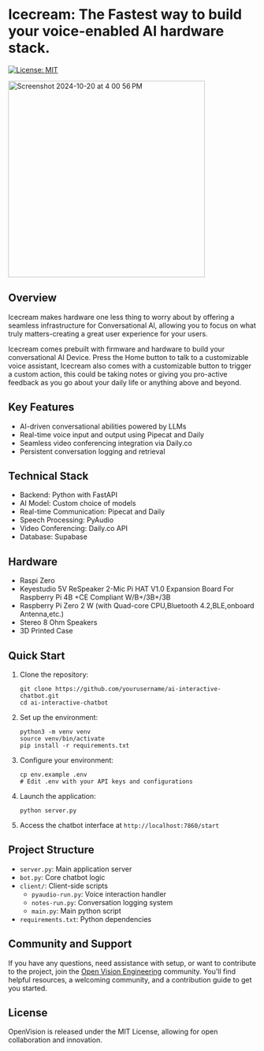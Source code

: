 # Icecream: The Fastest way to build your voice-enabled AI hardware stack.

[![License: MIT](https://img.shields.io/badge/License-MIT-yellow.svg)](https://opensource.org/licenses/MIT)&ensp;&ensp;&ensp;

<img width="399" alt="Screenshot 2024-10-20 at 4 00 56 PM" src="https://github.com/user-attachments/assets/6f7721d9-0acc-4bef-bcc8-e4d8ae0b6ca7">



## Overview

Icecream makes hardware one less thing to worry about by offering a seamless infrastructure for Conversational Al, allowing you to focus on what truly matters-creating a great user experience for your users.

Icecream comes prebuilt with firmware and hardware to build your conversational AI Device. Press the Home button to talk to a customizable voice assistant, Icecream also comes with a customizable button to trigger a custom action, this could be taking notes or giving you pro-active feedback as you go about your daily life or anything above and beyond.

## Key Features

- AI-driven conversational abilities powered by LLMs
- Real-time voice input and output using Pipecat and Daily
- Seamless video conferencing integration via Daily.co
- Persistent conversation logging and retrieval

## Technical Stack

- Backend: Python with FastAPI
- AI Model: Custom choice of models
- Real-time Communication: Pipecat and Daily
- Speech Processing: PyAudio
- Video Conferencing: Daily.co API
- Database: Supabase

## Hardware
- Raspi Zero
- Keyestudio 5V ReSpeaker 2-Mic Pi HAT V1.0 Expansion Board For Raspberry Pi 4B +CE Compliant W/B+/3B+/3B
- Raspberry Pi Zero 2 W (with Quad-core CPU,Bluetooth 4.2,BLE,onboard Antenna,etc.)
- Stereo 8 Ohm Speakers
- 3D Printed Case

## Quick Start

1. Clone the repository:
   ```
   git clone https://github.com/yourusername/ai-interactive-chatbot.git
   cd ai-interactive-chatbot
   ```

2. Set up the environment:
   ```
   python3 -m venv venv
   source venv/bin/activate
   pip install -r requirements.txt
   ```

3. Configure your environment:
   ```
   cp env.example .env
   # Edit .env with your API keys and configurations
   ```

4. Launch the application:
   ```
   python server.py
   ```

5. Access the chatbot interface at `http://localhost:7860/start`

## Project Structure

- `server.py`: Main application server
- `bot.py`: Core chatbot logic
- `client/`: Client-side scripts
  - `pyaudio-run.py`: Voice interaction handler
  - `notes-run.py`: Conversation logging system
  - `main.py`: Main python script
- `requirements.txt`: Python dependencies

## Community and Support

If you have any questions, need assistance with setup, or want to contribute to the project, join the [Open Vision Engineering](https://discord.gg/j6a4dxjc) community. You'll find helpful resources, a welcoming community, and a contribution guide to get you started.

## License

OpenVision is released under the MIT License, allowing for open collaboration and innovation.

